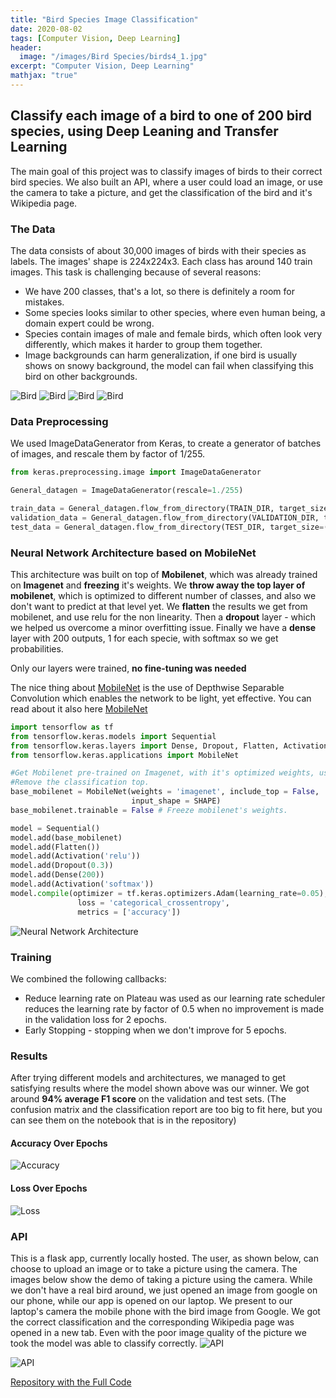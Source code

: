 ```yaml
---
title: "Bird Species Image Classification"
date: 2020-08-02
tags: [Computer Vision, Deep Learning]
header:
  image: "/images/Bird Species/birds4_1.jpg"
excerpt: "Computer Vision, Deep Learning"
mathjax: "true"
---
```



## Classify each image of a bird to one of 200 bird species, using Deep Leaning and Transfer Learning

The main goal of this project was to classify images of birds to their correct bird species.
We also built an API, where a user could load an image, or use the camera to take a picture, and get the classification of the bird and it's Wikipedia page.

### The Data
The data consists of about 30,000 images of birds with their species as labels.
The images' shape is 224x224x3.
Each class has around 140 train images.
This task is challenging because of several reasons:
- We have 200 classes, that's a lot, so there is definitely a room for mistakes.
- Some species looks similar to other species, where even human being, a domain expert could be wrong.
- Species contain images of male and female birds, which often look very differently, which makes it harder to group them together.
- Image backgrounds can harm generalization, if one bird is usually shows on snowy background, the model can fail when classifying this bird on other backgrounds.


<img src="{{ site.url }}{{ site.baseurl }}/images/Bird Species/029.jpg" alt="Bird"> <img src="{{ site.url }}{{ site.baseurl }}/images/Bird Species/108.jpg" alt="Bird">
<img src="{{ site.url }}{{ site.baseurl }}/images/Bird Species/111.jpg" alt="Bird"> <img src="{{ site.url }}{{ site.baseurl }}/images/Bird Species/018.jpg" alt="Bird">
### Data Preprocessing
We used ImageDataGenerator from Keras, to create a generator of batches of images, and rescale them by factor of 1/255.
```python
from keras.preprocessing.image import ImageDataGenerator

General_datagen = ImageDataGenerator(rescale=1./255)

train_data = General_datagen.flow_from_directory(TRAIN_DIR, target_size=(224,224))
validation_data = General_datagen.flow_from_directory(VALIDATION_DIR, target_size=(224,224))
test_data = General_datagen.flow_from_directory(TEST_DIR, target_size=(224,224))
```

### Neural Network Architecture based on MobileNet

This architecture was built on top of **Mobilenet**, which was already trained on **Imagenet** and **freezing** it's weights.
We **throw away the top layer of mobilenet**, which is optimized to different number of classes, and also we don't want to predict at that level yet.
We **flatten** the results we get from mobilenet, and use relu for the non linearity.
Then a **dropout** layer - which we helped us overcome a minor overfitting issue.
Finally we have a **dense** layer with 200 outputs, 1 for each specie, with softmax so we get probabilities.

Only our layers were trained, **no fine-tuning was needed**

The nice thing about [MobileNet](https://arxiv.org/abs/1704.04861) is the use of Depthwise Separable Convolution which enables the network to be light, yet effective. You can read about it also here [MobileNet](https://towardsdatascience.com/review-mobilenetv1-depthwise-separable-convolution-light-weight-model-a382df364b69)
```python
import tensorflow as tf
from tensorflow.keras.models import Sequential
from tensorflow.keras.layers import Dense, Dropout, Flatten, Activation
from tensorflow.keras.applications import MobileNet

#Get Mobilenet pre-trained on Imagenet, with it's optimized weights, use it as a base for our model.
#Remove the classification top.
base_mobilenet = MobileNet(weights = 'imagenet', include_top = False,
                           input_shape = SHAPE)
base_mobilenet.trainable = False # Freeze mobilenet's weights.

model = Sequential()
model.add(base_mobilenet)
model.add(Flatten())
model.add(Activation('relu'))
model.add(Dropout(0.3))
model.add(Dense(200))
model.add(Activation('softmax'))
model.compile(optimizer = tf.keras.optimizers.Adam(learning_rate=0.05),
               loss = 'categorical_crossentropy',
               metrics = ['accuracy'])
```

<img src="{{ site.url }}{{ site.baseurl }}/images/Bird Species/nn.png" alt="Neural Network Architecture">

### Training
We combined the following callbacks:
* Reduce learning rate on Plateau was used as our learning rate scheduler reduces the learning rate by factor of 0.5 when no improvement is made in the validation loss for 2 epochs.
* Early Stopping - stopping when we don't improve for 5 epochs.

### Results
After trying different models and architectures, we managed to get satisfying results where the model shown above was our winner.
We got around **94% average F1 score** on the validation and test sets.
(The confusion matrix and the classification report are too big to fit here, but you can see them on the notebook that is in the repository)

#### Accuracy Over Epochs

<img src="{{ site.url }}{{ site.baseurl }}/images/Bird Species/acc.png" alt="Accuracy">

#### Loss Over Epochs
<img src="{{ site.url }}{{ site.baseurl }}/images/Bird Species/loss.png" alt="Loss">

### API
This is a flask app, currently locally hosted.
The user, as shown below, can choose to upload an image or to take a picture using the camera.
The images below show the demo of taking a picture using the camera.
While we don't have a real bird around, we just opened an image from google on our phone, while our app is opened on our laptop.
We present to our laptop's camera the mobile phone with the bird image from Google.
We got the correct classification and the corresponding Wikipedia page was opened in a new tab.
Even with the poor image quality of the picture we took the model was able to classify correctly.
<img src="{{ site.url }}{{ site.baseurl }}/images/Bird Species/API11.png" alt="API">

<img src="{{ site.url }}{{ site.baseurl }}/images/Bird Species/API.png" alt="API">

[Repository with the Full Code](https://github.com/amitf1/Birds_Classifier)
